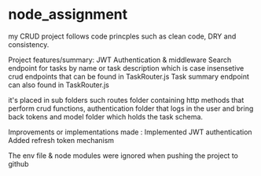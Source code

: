 # node_assignment
my CRUD project follows code princples such as clean code, DRY and consistency.

Project features/summary:
JWT Authentication & middleware
Search endpoint for tasks by name or task description which is case insensetive crud endpoints that can be found in TaskRouter.js
Task summary endpoint can also found in TaskRouter.js

it's placed in sub folders such routes folder containing http methods that perform crud functions, authentication folder that logs in the user and bring back tokens and model folder which holds the task schema.

Improvements or implementations made : 
Implemented JWT authentication
Added refresh token mechanism

The env file & node modules were ignored when pushing the project to github
